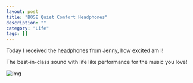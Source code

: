 ```yaml
---
layout: post
title: "BOSE Quiet Comfort Headphones"
description: ""
category: "Life"
tags: []
---
```


Today I received the headphones from Jenny, how excited am I!

The best-in-class sound with life like performance for the music you love!

![img](http://img.hb.aicdn.com/aa23458a5388f869690e46c0ebc3920684b24ce711a859-3KX7DR)